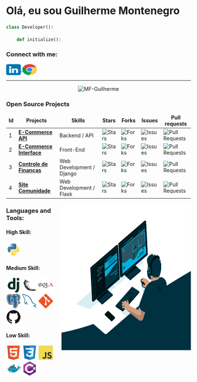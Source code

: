 # Olá, eu sou Guilherme Montenegro

```python 
class Developer():

	def initialize():
```

<p align="left">
    <h3 align="left">Connect with me:</h3>
    <a href="https://www.linkedin.com/in/guimontenegro/" target="_blank">
        <img align="center" src="linkedin.png" alt="guimontenegro" height="30" width="40" />
    </a>
    <a href="https://guiportfolio.herokuapp.com/" target="_blank">
        <img align="center" src="chrome.png" alt="portfolio" height="30" width="40" target="_blank"/>
    </a>
</p>

---

<p align="center"> <img src="https://komarev.com/ghpvc/?username=MF-Guilherme" alt="MF-Guilherme" /> </p>


<h3>Open Source Projects</h3>
<table>
    <thead align="center">
        <tr border: none;>
            <td><b>Id</b></td>
	    <td><b>Projects</b></td>
	    <td><b>Skills</b></td>
            <td><b>Stars</b></td>
            <td><b>Forks</b></td>
            <td><b>Issues</b></td>
            <td><b>Pull requests</b></td>
        </tr>
    </thead>
    <tbody>
	<tr>
		<td>1</td>
            	<td><a href="https://github.com/MF-Guilherme/impacta-commerce-webapi"><b>E-Commerce API</b></a></td>
		<td> Backend / API</td>
            	<td><img alt="Stars" src="https://img.shields.io/github/stars/MF-Guilherme/impacta-commerce-webapi?style=flat-square&labelColor=343b41" /></td>
            	<td><img alt="Forks" src="https://img.shields.io/github/forks/MF-Guilherme/impacta-commerce-webapi?style=flat-square&labelColor=343b41" /></td>
            	<td><img alt="Issues" src="https://img.shields.io/github/issues/MF-Guilherme/impacta-commerce-webapi?style=flat-square&labelColor=343b41" /></td>
            	<td><img alt="Pull Requests" src="https://img.shields.io/github/issues-pr/MF-Guilherme/impacta-commerce-webapi?style=flat-square&labelColor=343b41" /></td>
        </tr>
        <tr>
		<td>2</td>
            	<td><a href="https://github.com/MF-Guilherme/impacta-commerce-webapp"><b>E-Commerce Interface</b></a></td>
		<td>Front-End</td>
            	<td><img alt="Stars" src="https://img.shields.io/github/stars/MF-Guilherme/impacta-commerce-webapp?style=flat-square&labelColor=343b41" /></td>
            	<td><img alt="Forks" src="https://img.shields.io/github/forks/MF-Guilherme/impacta-commerce-webapp?style=flat-square&labelColor=343b41" /></td>
            	<td><img alt="Issues" src="https://img.shields.io/github/issues/MF-Guilherme/impacta-commerce-webapp?style=flat-square&labelColor=343b41" /></td>
            	<td><img alt="Pull Requests" src="https://img.shields.io/github/issues-pr/MF-Guilherme/impacta-commerce-webapp?style=flat-square&labelColor=343b41" /></td>
        </tr>
        </tr>
        <td>3</td>
		<td><a href="https://github.com/MF-Guilherme/Finan.ce"><b>Controle de Finanças</b></a></td>
	 	<td>Web Development / Django</td>
	    	<td><img alt="Stars" src="https://img.shields.io/github/stars/MF-Guilherme/Finan.ce?style=flat-square&labelColor=343b41" /></td>
            	<td><img alt="Forks" src="https://img.shields.io/github/forks/MF-Guilherme/Finan.ce?style=flat-square&labelColor=343b41" /></td>
            	<td><img alt="Issues" src="https://img.shields.io/github/issues/MF-Guilherme/Finan.ce?style=flat-square&labelColor=343b41" /></td>
            	<td><img alt="Pull Requests" src="https://img.shields.io/github/issues-pr/MF-Guilherme/Finan.ce?style=flat-square&labelColor=343b41" /></td>
        </tr>
        <tr>
        <tr>
		<td>4</td>
            	<td><a href="https://github.com/MF-Guilherme/SiteComunidade"><b>Site Comunidade</b></a></td>
		<td>Web Development / Flask</td>
            	<td><img alt="Stars" src="https://img.shields.io/github/stars/MF-Guilherme/SiteComunidade?style=flat-square&labelColor=343b41" /></td>
            	<td><img alt="Forks" src="https://img.shields.io/github/forks/MF-Guilherme/SiteComunidade?style=flat-square&labelColor=343b41" /></td>
            	<td><img alt="Issues" src="https://img.shields.io/github/issues/MF-Guilherme/SiteComunidade?style=flat-square&labelColor=343b41" /></td>
            	<td><img alt="Pull Requests" src="https://img.shields.io/github/issues-pr/MF-Guilherme/SiteComunidade?style=flat-square&labelColor=343b41" /></td>
    </tbody>
</table>

 <img align="right" alt="GIF" src="code.gif" width="70%" height="400px" />

<h3 align="left">Languages and Tools:</h3>
    <p align="left">
        <h4 align="left">High Skill:</h4>
        <a href="https://stackshare.io/python" target="_blank"><img src="https://github.com/devicons/devicon/blob/master/icons/python/python-original.svg" alt="python" width="40" height="40" /></a>
        <h4 align="left">Medium Skill:</h4>
        <a href="https://stackshare.io/django" target="_blank"><img src="https://github.com/devicons/devicon/blob/master/icons/django/django-plain.svg" alt="django" width="40" height="40" /></a>
        <a href="https://stackshare.io/flask" target="_blank"><img src="https://github.com/devicons/devicon/blob/master/icons/flask/flask-original.svg" alt="flask" width="40" height="40" /></a>
        <a href="https://stackshare.io/sqlalchemy" target="_blank"><img src="https://github.com/devicons/devicon/blob/master/icons/sqlalchemy/sqlalchemy-original.svg" alt="sqlalchemy" width="40" height="40" /></a>
        <a href="https://stackshare.io/postgresql" target="_blank"><img src="https://github.com/devicons/devicon/blob/master/icons/postgresql/postgresql-original.svg" alt="postgresql" width="40" height="40" /></a>
        <a href="https://stackshare.io/mysql" target="_blank"><img src="https://github.com/devicons/devicon/blob/master/icons/mysql/mysql-original.svg" alt="mysql" width="40" height="40" /></a>
        <a href="https://stackshare.io/git" target="_blank"><img src="https://github.com/devicons/devicon/raw/master/icons/git/git-original.svg" alt="git" width="40" height="40" /></a>
        <a href="https://stackshare.io/github" target="_blank"><img src="https://github.com/devicons/devicon/raw/master/icons/github/github-original.svg" alt="github" width="40" height="40" /></a>
        <h4 align="left">Low Skill:</h4>
        <a href="https://stackshare.io/html5" target="_blank"><img src="https://github.com/devicons/devicon/blob/master/icons/html5/html5-original.svg" alt="html5" width="40" height="40" /></a>       
        <a href="https://stackshare.io/css-3" target="_blank"><img src="https://github.com/devicons/devicon/blob/master/icons/css3/css3-original.svg" alt="css3" width="40" height="40" /></a>   
        <a href="https://stackshare.io/javascript" target="_blank"><img src="https://github.com/devicons/devicon/raw/master/icons/javascript/javascript-original.svg" alt="javascript" width="40" height="40" /></a>
        <a href="https://stackshare.io/docker" target="_blank"><img src="https://github.com/devicons/devicon/raw/master/icons/docker/docker-original.svg" alt="docker" width="40" height="40" /></a>    
        <a href="https://stackshare.io/c-sharp" target="_blank"><img src="https://github.com/devicons/devicon/blob/master/icons/csharp/csharp-original.svg" alt="docker" width="40" height="40" /></a>
    </p>



